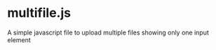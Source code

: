 multifile.js
============

A simple javascript file to upload multiple files showing only one input element